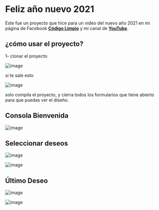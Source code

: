 # Feliz año nuevo 2021

Este fue un proyecto que hice para un vídeo del nuevo año 2021 en mi página de Facebook [**Código Limpio**](https://www.facebook.com/CODIGOLIMPIOJD) y mi canal de [**YouTube**](https://www.youtube.com/channel/UCBruvsN18FvqNHSHe7E6WWg).

## ¿cómo usar el proyecto?

1- clonar el proyecto

![image](https://user-images.githubusercontent.com/65135568/117539677-512f1d80-afd1-11eb-9aa7-f003e56790f9.png)

si te sale esto

![image](https://user-images.githubusercontent.com/65135568/117541227-7d9a6800-afd8-11eb-818c-0b091de8f676.png)

solo compila el proyecto, y cierra todos los formularios que tiene abierto para que puedas ver el diseño.

## Consola Bienvenida

![image](https://user-images.githubusercontent.com/65135568/117541501-ca327300-afd9-11eb-9937-e9a6d77bb44f.png)

## Seleccionar deseos 

![image](https://user-images.githubusercontent.com/65135568/117541515-d9b1bc00-afd9-11eb-8cff-c85ea9863063.png)

![image](https://user-images.githubusercontent.com/65135568/117541526-e33b2400-afd9-11eb-88bf-f0713c22e984.png)

## Último Deseo

![image](https://user-images.githubusercontent.com/65135568/117541540-f51cc700-afd9-11eb-8451-dfa951cad477.png)

![image](https://user-images.githubusercontent.com/65135568/117541550-01088900-afda-11eb-9c20-aa124af6ad8e.png)





